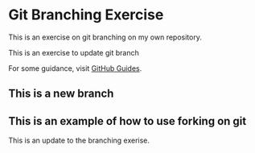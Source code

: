 # Git Branching Exercise

This is an exercise on git branching on my own repository.

This is an exercise to update git branch

For some guidance, visit [GitHub Guides](https://guides.github.com/).

## This is a new branch

## This is an example of how to use forking on git

This is an update to the branching exerise.